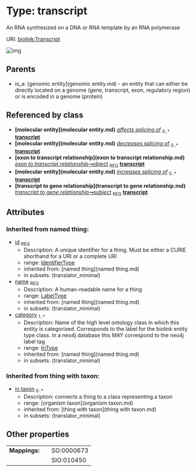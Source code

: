 
# Type: transcript


An RNA synthesized on a DNA or RNA template by an RNA polymerase

URI: [biolink:Transcript](https://w3id.org/biolink/vocab/Transcript)


![img](http://yuml.me/diagram/nofunky;dir:TB/class/\[OrganismTaxon]<in%20taxon(i)%200..*-%20\[Transcript|id(i):identifier_type;name(i):label_type;category(i):iri_type%20%2B],%20\[ExonToTranscriptRelationship]-%20object%201..1>\[Transcript],%20\[TranscriptToGeneRelationship]-%20subject%201..1>\[Transcript],%20\[GenomicEntity]^-\[Transcript])

## Parents

 *  is_a: [genomic entity](genomic entity.md) - an entity that can either be directly located on a genome (gene, transcript, exon, regulatory region) or is encoded in a genome (protein)

## Referenced by class

 *  **[molecular entity](molecular entity.md)** *[affects splicing of](affects_splicing_of.md)*  <sub>0..*</sub>  **[transcript](transcript.md)**
 *  **[molecular entity](molecular entity.md)** *[decreases splicing of](decreases_splicing_of.md)*  <sub>0..*</sub>  **[transcript](transcript.md)**
 *  **[exon to transcript relationship](exon to transcript relationship.md)** *[exon to transcript relationship➞object](exon_to_transcript_relationship_object.md)*  <sub>REQ</sub>  **[transcript](transcript.md)**
 *  **[molecular entity](molecular entity.md)** *[increases splicing of](increases_splicing_of.md)*  <sub>0..*</sub>  **[transcript](transcript.md)**
 *  **[transcript to gene relationship](transcript to gene relationship.md)** *[transcript to gene relationship➞subject](transcript_to_gene_relationship_subject.md)*  <sub>REQ</sub>  **[transcript](transcript.md)**

## Attributes


### Inherited from named thing:

 * [id](id.md)  <sub>REQ</sub>
    * Description: A unique identifier for a thing. Must be either a CURIE shorthand for a URI or a complete URI
    * range: [IdentifierType](type/IdentifierType.md)
    * inherited from: [named thing](named thing.md)
    * in subsets: (translator_minimal)
 * [name](name.md)  <sub>REQ</sub>
    * Description: A human-readable name for a thing
    * range: [LabelType](type/LabelType.md)
    * inherited from: [named thing](named thing.md)
    * in subsets: (translator_minimal)
 * [category](category.md)  <sub>1..*</sub>
    * Description: Name of the high level ontology class in which this entity is categorized. Corresponds to the label for the biolink entity type class. In a neo4j database this MAY correspond to the neo4j label tag
    * range: [IriType](type/IriType.md)
    * inherited from: [named thing](named thing.md)
    * in subsets: (translator_minimal)

### Inherited from thing with taxon:

 * [in taxon](in_taxon.md)  <sub>0..*</sub>
    * Description: connects a thing to a class representing a taxon
    * range: [organism taxon](organism taxon.md)
    * inherited from: [thing with taxon](thing with taxon.md)
    * in subsets: (translator_minimal)

## Other properties

|  |  |  |
| --- | --- | --- |
| **Mappings:** | | SO:0000673 |
|  | | SIO:010450 |

